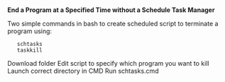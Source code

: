 ###
<b>End a Program at a Specified Time without a Schedule Task Manager</b>

Two simple commands in bash to create scheduled script to terminate a program using:

       schtasks
       taskkill


Download folder </b>
Edit script to specify which program you want to kill </b>
Launch correct directory in CMD</b>
Run schtasks.cmd <b>
